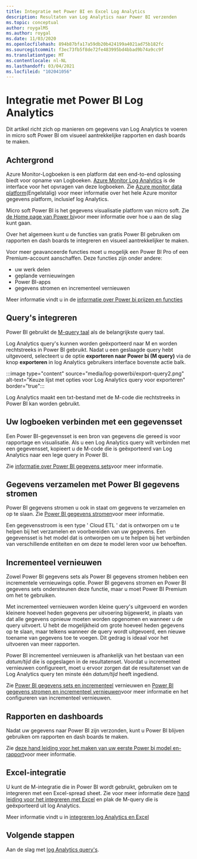 ```yaml
---
title: Integratie met Power BI en Excel Log Analytics
description: Resultaten van Log Analytics naar Power BI verzenden
ms.topic: conceptual
author: roygalMS
ms.author: roygal
ms.date: 11/03/2020
ms.openlocfilehash: 894b87bfa17a59db20b424199a4021ad75b182fc
ms.sourcegitcommit: f3ec73fb5f8de72fe483995bd4bbad9b74a9cc9f
ms.translationtype: MT
ms.contentlocale: nl-NL
ms.lasthandoff: 03/04/2021
ms.locfileid: "102041056"
---
```

# <a name="log-analytics-integration-with-power-bi"></a>Integratie met Power BI Log Analytics

Dit artikel richt zich op manieren om gegevens van Log Analytics te voeren in micro soft Power BI om visueel aantrekkelijke rapporten en dash boards te maken. 

## <a name="background"></a>Achtergrond 

Azure Monitor-Logboeken is een platform dat een end-to-end oplossing biedt voor opname van Logboeken. [Azure Monitor Log Analytics](../platform/data-platform.md#) is de interface voor het opvragen van deze logboeken. Zie [Azure monitor data platform](../data-platform.md)(Engelstalig) voor meer informatie over het hele Azure monitor gegevens platform, inclusief log Analytics. 

Micro soft Power BI is het gegevens visualisatie platform van micro soft. Zie [de Home page van Power bi](https://powerbi.microsoft.com/)voor meer informatie over hoe u aan de slag kunt gaan. 


Over het algemeen kunt u de functies van gratis Power BI gebruiken om rapporten en dash boards te integreren en visueel aantrekkelijker te maken.

Voor meer geavanceerde functies moet u mogelijk een Power BI Pro of een Premium-account aanschaffen. Deze functies zijn onder andere: 
 - uw werk delen 
 - geplande vernieuwingen
 - Power BI-apps 
 - gegevens stromen en incrementeel vernieuwen 

Meer informatie vindt u in de [informatie over Power bi prijzen en functies](https://powerbi.microsoft.com/pricing/) 

## <a name="integrating-queries"></a>Query's integreren  

Power BI gebruikt de [M-query taal](/powerquery-m/power-query-m-language-specification/) als de belangrijkste query taal. 

Log Analytics query's kunnen worden geëxporteerd naar M en worden rechtstreeks in Power BI gebruikt. Nadat u een geslaagde query hebt uitgevoerd, selecteert u de optie **exporteren naar Power bi (M query)** via de knop **exporteren** in log Analytics gebruikers interface bovenste actie balk.


:::image type="content" source="media/log-powerbi/export-query2.png" alt-text="Keuze lijst met opties voor Log Analytics query voor exporteren" border="true":::

Log Analytics maakt een txt-bestand met de M-code die rechtstreeks in Power BI kan worden gebruikt.

## <a name="connecting-your-logs-to-a-dataset"></a>Uw logboeken verbinden met een gegevensset 

Een Power BI-gegevensset is een bron van gegevens die gereed is voor rapportage en visualisatie. Als u een Log Analytics query wilt verbinden met een gegevensset, kopieert u de M-code die is geëxporteerd van Log Analytics naar een lege query in Power BI. 

Zie [informatie over Power BI gegevens sets](/power-bi/service-datasets-understand/)voor meer informatie. 

## <a name="collect-data-with-power-bi-dataflows"></a>Gegevens verzamelen met Power BI gegevens stromen 

Power BI gegevens stromen u ook in staat om gegevens te verzamelen en op te slaan. Zie [Power BI gegevens stromen](/power-bi/service-dataflows-overview)voor meer informatie.

Een gegevensstroom is een type ' Cloud ETL ' dat is ontworpen om u te helpen bij het verzamelen en voorbereiden van uw gegevens. Een gegevensset is het model dat is ontworpen om u te helpen bij het verbinden van verschillende entiteiten en om deze te model leren voor uw behoeften.

## <a name="incremental-refresh"></a>Incrementeel vernieuwen 

Zowel Power BI gegevens sets als Power BI gegevens stromen hebben een incrementele vernieuwings optie. Power BI gegevens stromen en Power BI gegevens sets ondersteunen deze functie, maar u moet Power BI Premium om het te gebruiken.  


Met incrementeel vernieuwen worden kleine query's uitgevoerd en worden kleinere hoeveel heden gegevens per uitvoering bijgewerkt, in plaats van dat alle gegevens opnieuw moeten worden opgenomen en wanneer u de query uitvoert. U hebt de mogelijkheid om grote hoeveel heden gegevens op te slaan, maar telkens wanneer de query wordt uitgevoerd, een nieuwe toename van gegevens toe te voegen. Dit gedrag is ideaal voor het uitvoeren van meer rapporten.

Power BI incrementeel vernieuwen is afhankelijk van het bestaan van een *datum/tijd* die is opgeslagen in de resultatenset. Voordat u incrementeel vernieuwen configureert, moet u ervoor zorgen dat de resultatenset van de Log Analytics query ten minste één *datum/tijd* heeft ingediend. 

Zie [Power BI gegevens sets en incrementeel](/power-bi/service-premium-incremental-refresh) vernieuwen en [Power BI gegevens stromen en incrementeel vernieuwen](/power-bi/service-dataflows-incremental-refresh)voor meer informatie en het configureren van incrementeel vernieuwen.

## <a name="reports-and-dashboards"></a>Rapporten en dashboards

Nadat uw gegevens naar Power BI zijn verzonden, kunt u Power BI blijven gebruiken om rapporten en dash boards te maken.

Zie [deze hand leiding voor het maken van uw eerste Power bi model en-rapport](/learn/modules/build-your-first-power-bi-report/)voor meer informatie.  

## <a name="excel-integration"></a>Excel-integratie

U kunt de M-integratie die in Power BI wordt gebruikt, gebruiken om te integreren met een Excel-spread sheet. Zie voor meer informatie deze [hand leiding voor het integreren met Excel](https://support.microsoft.com/office/import-data-from-external-data-sources-power-query-be4330b3-5356-486c-a168-b68e9e616f5a) en plak de M-query die is geëxporteerd uit log Analytics.

Meer informatie vindt u in [integreren log Analytics en Excel](log-excel.md)

## <a name="next-steps"></a>Volgende stappen

Aan de slag met [log Analytics query's](./log-query-overview.md).